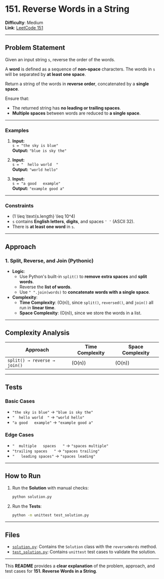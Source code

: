 # 151. Reverse Words in a String

**Difficulty**: Medium  
**Link**: [LeetCode 151](https://leetcode.com/problems/reverse-words-in-a-string/description/?envType=study-plan-v2&envId=leetcode-75)

---

## Problem Statement

Given an input string `s`, reverse the order of the words.

A **word** is defined as a sequence of **non-space** characters. The words in `s` will be separated by **at least one space**.

Return a string of the words in **reverse order**, concatenated by a **single space**.

Ensure that:
- The returned string has **no leading or trailing spaces**.
- **Multiple spaces** between words are reduced to **a single space**.

---

### **Examples**

1. **Input:**  
   `s = "the sky is blue"`  
   **Output:** `"blue is sky the"`

2. **Input:**  
   `s = "  hello world  "`  
   **Output:** `"world hello"`

3. **Input:**  
   `s = "a good   example"`  
   **Output:** `"example good a"`

---

### **Constraints**

- \(1 \leq \text{s.length} \leq 10^4\)
- `s` contains **English letters**, **digits**, and spaces `' '` (ASCII 32).
- There is **at least one word** in `s`.

---

## **Approach**

### **1. Split, Reverse, and Join (Pythonic)**
- **Logic**:
  - Use Python's built-in `split()` to **remove extra spaces** and **split words**.
  - Reverse the **list of words**.
  - Use `" ".join(words)` to **concatenate words with a single space**.
- **Complexity**:
  - **Time Complexity**: \(O(n)\), since `split()`, `reversed()`, and `join()` all run in **linear time**.
  - **Space Complexity**: \(O(n)\), since we store the words in a list.

---

## **Complexity Analysis**

| Approach                | Time Complexity | Space Complexity |
|-------------------------|----------------|------------------|
| `split() → reverse → join()` | \(O(n)\)  | \(O(n)\) |

---

## **Tests**

### **Basic Cases**
- `"the sky is blue"` → `"blue is sky the"`
- `"  hello world  "` → `"world hello"`
- `"a good   example"` → `"example good a"`

### **Edge Cases**
- `"  multiple   spaces   "` → `"spaces multiple"`
- `"trailing spaces   "` → `"spaces trailing"`
- `"   leading spaces"` → `"spaces leading"`

---

## **How to Run**

1. Run the **Solution** with manual checks:
   ```bash
   python solution.py
   ```

2. Run the **Tests**:
   ```bash
   python -m unittest test_solution.py
   ```

---

## **Files**
- [`solution.py`](./solution.py): Contains the `Solution` class with the `reverseWords` method.
- [`test_solution.py`](./test_solution.py): Contains `unittest` test cases to validate the solution.

---

This **README** provides a **clear explanation** of the problem, approach, and test cases for **151. Reverse Words in a String**.